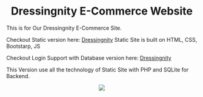 <h1  align=center> Dressingnity E-Commerce Website </h1>

<P>This is for Our Dressingnity E-Commerce Site.</P>




Checkout Static version here: [Dressingnity](https://prakash4844.github.io/Dressingnity-Ecommerce-Website/)
Static Site is built on HTML, CSS, Bootstarp, JS

Checkout Login Support with Database version here: [Dressingnity](https://dressingnity.rf.gd/)

This Version use all the technology of Static Site with PHP and SQLite for Backend.

<!-- Website Visitor -->
<p align="center"><img align="center" src="https://visitor-badge.glitch.me/badge?page_id=sagargoswami2001.sagargoswami2001" /></p>
